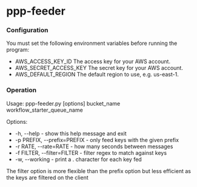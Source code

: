 # ppp-feeder

### Configuration

You must set the following environment variables before running the program:

* AWS_ACCESS_KEY_ID The access key for your AWS account.
* AWS_SECRET_ACCESS_KEY The secret key for your AWS account.
* AWS_DEFAULT_REGION The default region to use, e.g. us-east-1.

### Operation

Usage:
ppp-feeder.py [options] bucket_name workflow_starter_queue_name
    
Options:

*  -h, --help  - show this help message and exit
*  -p PREFIX, --prefix=PREFIX   - only feed keys with the given prefix
*  -r RATE, --rate=RATE  - how many seconds between messages
*  -f FILTER, --filter=FILTER  - filter regex to match against keys
*  -w, --working - print a . character for each key fed

The filter option is more flexible than the prefix option but less efficient as the keys are filtered on the client